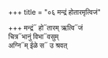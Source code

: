 +++
title = "०६ मन्द्रं होतारमृत्विजं"

+++
मन्द्रं᳓ हो᳓तारम् ऋत्वि᳓जं  
चित्र᳓भानुं विभा᳓वसुम्  
अग्नि᳓म् ईळे स᳓ उ श्रवत्